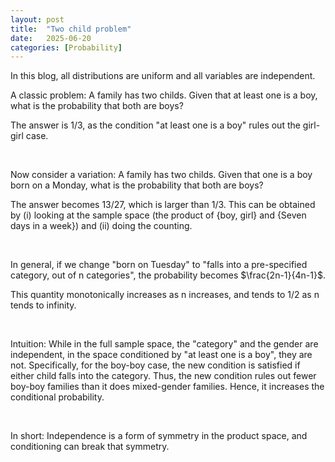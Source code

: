 ```yaml
---
layout: post
title:  "Two child problem"
date:   2025-06-20
categories: [Probability]
---
```


In this blog, all distributions are uniform and all variables are independent. 

A classic problem: A family has two childs. Given that at least one is a boy, what is the probability that both are boys? 

The answer is 1/3, as the condition "at least one is a boy" rules out the girl-girl case. 

<br>

Now consider a variation: A family has two childs. Given that one is a boy born on a Monday, what is the probability that both are boys? 

The answer becomes 13/27, which is larger than 1/3. This can be obtained by (i) looking at the sample space (the product of {boy, girl} and {Seven days in a week}) and (ii) doing the counting. 


<br>

In general, if we change "born on Tuesday" to "falls into a pre-specified category, out of n categories", the probability becomes $\frac{2n-1}{4n-1}$. 

This quantity monotonically increases as n increases, and tends to 1/2 as n tends to infinity. 


<br>

Intuition: While in the full sample space, the "category" and the gender are independent, in the space conditioned by "at least one is a boy", they are not. 
Specifically, for the boy-boy case, the new condition is satisfied if either child falls into the category. 
Thus, the new condition rules out fewer boy-boy families than it does mixed-gender families. Hence, it increases the conditional probability. 


<br>

In short: Independence is a form of symmetry in the product space, and conditioning can break that symmetry. 

